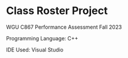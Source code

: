 # Class Roster Project
WGU C867 Performance Assessment Fall 2023

Programming Language: C++

IDE Used: Visual Studio


